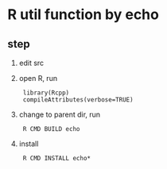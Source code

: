 # R util function by echo

## step

1. edit src
2. open R, run 

        library(Rcpp)
        compileAttributes(verbose=TRUE)

2. change to parent dir, run
        
        R CMD BUILD echo 

3. install 

        R CMD INSTALL echo*
